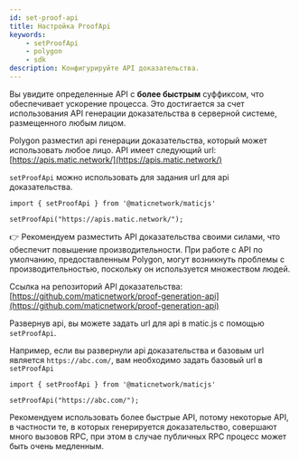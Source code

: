 ```yaml
---
id: set-proof-api
title: Настройка ProofApi
keywords:
    - setProofApi
    - polygon
    - sdk
description: Конфигурируйте API доказательства.
---
```


Вы увидите определенные API с **более быстрым** суффиксом, что обеспечивает ускорение процесса. Это достигается за счет использования API генерации доказательства в серверной системе, размещенного любым лицом.

Polygon разместил api генерации доказательства, который может использовать любое лицо. API имеет следующий url: [https://apis.matic.network/](https://apis.matic.network/)

`setProofApi` можно использовать для задания url для api доказательства.

```
import { setProofApi } from '@maticnetwork/maticjs'

setProofApi("https://apis.matic.network/");
```

👉 Рекомендуем разместить API доказательства своими силами, что обеспечит повышение производительности. При работе с API по умолчанию, предоставленным Polygon, могут возникнуть проблемы с производительностью, поскольку он используется множеством людей.

Ссылка на репозиторий API доказательства: [https://github.com/maticnetwork/proof-generation-api](https://github.com/maticnetwork/proof-generation-api)

Развернув api, вы можете задать url для api в matic.js с помощью `setProofApi`.

Например, если вы развернули api доказательства и базовым url является `https://abc.com/`, вам необходимо задать базовый url в `setProofApi`

```
import { setProofApi } from '@maticnetwork/maticjs'

setProofApi("https://abc.com/");
```


Рекомендуем использовать более быстрые API, потому некоторые API, в частности те, в которых генерируется доказательство, совершают много вызовов RPC, при этом в случае публичных RPC процесс может быть очень медленным.
>
